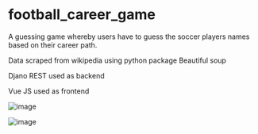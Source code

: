# football_career_game

<p>A guessing game whereby users have to guess the soccer players names based on their career path.</p>

<p>Data scraped from wikipedia using python package Beautiful soup</p>

<p>Djano REST used as backend</p>

<p>Vue JS used as frontend</p>






![image](https://github.com/Gus1616/football_career_game/assets/90276026/11d2d157-b756-4296-817c-f00c6d45a398)










![image](https://github.com/Gus1616/football_career_game/assets/90276026/38d5ec2b-ccf1-4490-a6ed-c6b1dd0e04f4)
